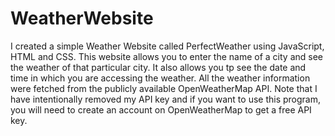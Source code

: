 # WeatherWebsite

I created a simple Weather Website called PerfectWeather using JavaScript, HTML and CSS. This website allows you to enter the name of a city and see the weather of that particular city. It also allows you tp see the date and time in which you are accessing the weather. All the weather information were fetched from the publicly available OpenWeatherMap API. Note that I have intentionally removed my API key and if you want to use this program, you will need to create an account on OpenWeatherMap to get a free API key. 
